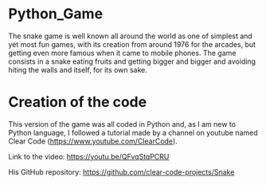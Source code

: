# Python_Game
The snake game is well known all around the world as one of simplest and yet most fun games, with its creation from around 1976 for the arcades, but getting even more famous when it came to mobile phones. The game consists in a snake eating fruits and getting bigger and bigger and avoiding hiting the walls and itself, for its own sake.

# Creation of the code
This version of the game was all coded in Python and, as I am new to Python language, I followed a tutorial made by a channel on youtube named Clear Code (https://www.youtube.com/ClearCode).


Link to the video: https://youtu.be/QFvqStqPCRU 


His GitHub repository: https://github.com/clear-code-projects/Snake
